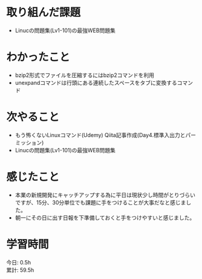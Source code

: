 # 取り組んだ課題     
- Linucの問題集(Lv1-101)の最強WEB問題集
# わかったこと   
- bzip2形式でファイルを圧縮するにはbzip2コマンドを利用
- unexpandコマンドは行頭にある連続したスペースをタブに変換するコマンド
# 次やること
- もう怖くないLinuxコマンド(Udemy) Qiita記事作成(Day4.標準入出力とパーミッション)
- Linucの問題集(Lv1-101)の最強WEB問題集
# 感じたこと
- 本業の新規開発にキャッチアップする為に平日は現状少し時間がとりづらいですが、15分、30分単位でも課題に手をつけることが大事だなと感じました。
- 朝一にその日に出す日報を下準備しておくと手をつけやすいと感じました。
# 学習時間  
今日: 0.5h  
累計: 59.5h 
